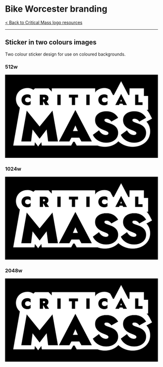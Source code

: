 # Bike Worcester branding

[< Back to Critical Mass logo resources](./critical_mass-logo.md)

---

## Sticker in two colours images
Two colour sticker design for use on coloured backgrounds.

### 512w

![512w](../assets/critical_mass-logo/critical_mass-logo-sticker-2col-512.png)

### 1024w

![1024w](../assets/critical_mass-logo/critical_mass-logo-sticker-2col-1024.png)

### 2048w

![2048w](../assets/critical_mass-logo/critical_mass-logo-sticker-2col-2048.png)

